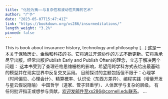 ```yaml
---
title: "化险为夷——与复杂性和波动性共舞的艺术"
author: "广予"
date: "2023-05-07T15:47:41Z"
link: "https://bookdown.org/xs286/insurmeditations/"
length_weight: "3.2%"
pinned: false
---
```


This is book about insurance history, technology and philosophy [...] 这是一本关于保险历史、金融和科技的书。它将通过开源协作的方式不断更新。它将秉承尽早出版，经常出版(Publish Early and
Publish Often)的理念，立志于解决两个问题： 这本书受到了查理芒格思维栅格的影响，希望用跨学科方式去给出最基础的模型并在现实世界中反复交叉运用。
目前探讨的主题包括但不限于：心理学（时间偏见、心理会计）、精算概率、认识论（东西方差异）、编程实践（增量开发与星云假说隐喻）
中国哲学（道家、管子轻重学）、人体医学与复杂的层级。 有任何批评指正或想参与贡献，欢迎发邮件至xs286@cornell.edu联系。 ...
